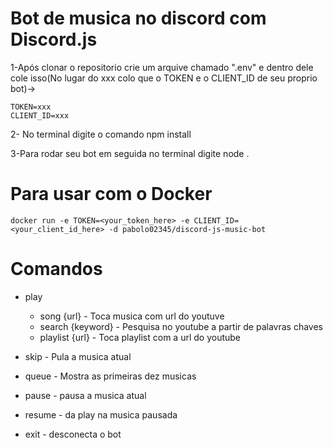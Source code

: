 # Bot de musica no discord com Discord.js

1-Após clonar o repositorio crie um arquive chamado ".env" e dentro dele cole isso(No lugar do xxx colo que o TOKEN e o CLIENT_ID de seu proprio bot)->
```
TOKEN=xxx
CLIENT_ID=xxx
```
2- No terminal digite o comando npm install 

3-Para rodar seu bot em seguida no terminal digite node .
# Para usar com o Docker

`docker run -e TOKEN=<your_token_here> -e CLIENT_ID=<your_client_id_here> -d pabolo02345/discord-js-music-bot`

# Comandos

- play
  - song {url}       - Toca musica com url do youtuve
  - search {keyword} - Pesquisa no youtube a partir de palavras chaves
  - playlist {url}   - Toca playlist com a url do youtube

- skip   - Pula a musica atual
- queue  - Mostra as primeiras dez musicas
- pause  - pausa a musica atual
- resume - da play na musica pausada
- exit   - desconecta o bot
